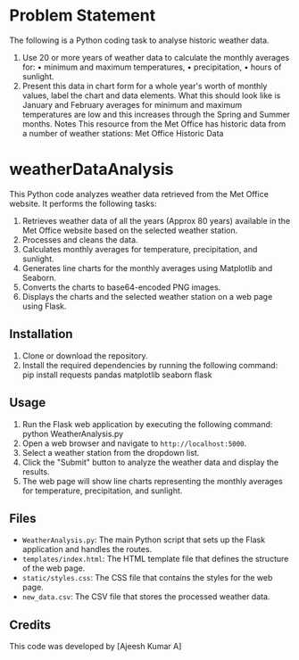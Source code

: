 # Problem Statement
The following is a Python coding task to analyse historic weather data.
1.	Use 20 or more years of weather data to calculate the monthly averages for:
    •	minimum and maximum temperatures,
    •	precipitation,
    •	hours of sunlight.
2.	Present this data in chart form for a whole year's worth of monthly values, label the chart and data elements.  What this should look like is January and February averages for minimum and maximum temperatures are low and this increases through the Spring and Summer months.
Notes
This resource from the Met Office has historic data from a number of weather stations: Met Office Historic Data

# weatherDataAnalysis
This Python code analyzes weather data retrieved from the Met Office website. It performs the following tasks:

1. Retrieves weather data of all the years (Approx 80 years) available in the Met Office website based on the selected weather station.  
2. Processes and cleans the data.
3. Calculates monthly averages for temperature, precipitation, and sunlight.
4. Generates line charts for the monthly averages using Matplotlib and Seaborn.
5. Converts the charts to base64-encoded PNG images.
6. Displays the charts and the selected weather station on a web page using Flask.

## Installation

1. Clone or download the repository.
2. Install the required dependencies by running the following command:
    pip install requests pandas matplotlib seaborn flask
## Usage

1. Run the Flask web application by executing the following command:
  python WeatherAnalysis.py
2. Open a web browser and navigate to `http://localhost:5000`.
3. Select a weather station from the dropdown list.
4. Click the "Submit" button to analyze the weather data and display the results.
5. The web page will show line charts representing the monthly averages for temperature, precipitation, and sunlight.

## Files

- `WeatherAnalysis.py`: The main Python script that sets up the Flask application and handles the routes.
- `templates/index.html`: The HTML template file that defines the structure of the web page.
- `static/styles.css`: The CSS file that contains the styles for the web page.
- `new_data.csv`: The CSV file that stores the processed weather data.

## Credits

This code was developed by [Ajeesh Kumar A]
